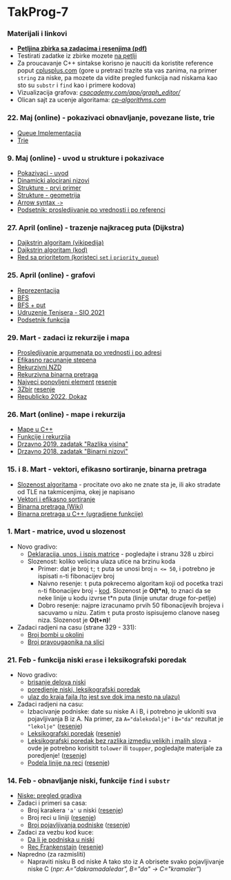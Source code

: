 # TakProg-7

### Materijali i linkovi

- [**Petljina zbirka sa zadacima i resenjima (pdf)**](https://petljamediastorage.blob.core.windows.net/root/Media/Default/Kursevi/Zbirka/Zbirka1cpp.pdf)
- Testirati zadatke iz zbirke mozete [na petlji](https://petlja.org/biblioteka/r/kursevi/Zbirka)
- Za proucavanje C++ sintakse korisno je nauciti da koristite reference poput [cplusplus.com](https://cplusplus.com/reference/) (gore u pretrazi trazite sta vas zanima, na primer `string` za niske, pa mozete da vidite pregled funkcija nad niskama kao sto su `substr` i `find` kao i primere kodova)
- Vizualizacija grafova: [*csacademy.com/app/graph_editor/*](https://www.csacademy.com/app/graph_editor/)
- Olican sajt za ucenje algoritama: [*cp-algorithms.com*](https://cp-algorithms.com/)

### 22. Maj (online) - pokazivaci obnavljanje, povezane liste, trie
- [Queue Implementacija](/pokazivaci/queue.cpp)
- [Trie](/strukture/trie.cpp)

### 9. Maj (online) - uvod u strukture i pokazivace
- [Pokazivaci - uvod](/pokazivaci/uvod.cpp)
- [Dinamicki alocirani nizovi](/pokazivaci/nizovi.cpp)
- [Strukture - prvi primer](/pokazivaci/strukture.cpp)
- [Strukture - geometrija](/pokazivaci/geometrija.cpp)
- [Arrow syntax `->`](/pokazivaci/arrow_syntax.cpp)
- [Podsetnik: prosledjivanje po vrednosti i po referenci](/pokazivaci/argumenti.cpp)

### 27. April (online) - trazenje najkraceg puta (Dijkstra)
- [Dajkstrin algoritam (vikipedija)](https://en.wikipedia.org/wiki/Dijkstra%27s_algorithm)
- [Dajkstrin algoritam (kod)](/grafovi/5_dijkstra.cpp)
- [Red sa prioritetom (koristeci `set` i `priority_queue`)](/grafovi/red_sa_prioritetom.cpp)

### 25. April (online) - grafovi
- [Reprezentacija](/grafovi/1_reprezentacija.cpp)
- [BFS](/grafovi/2_bfs.cpp)
- [BFS + put](/grafovi/3_bfs_put.cpp)
- [Udruzenje Tenisera - SIO 2021](/grafovi/udruzenje.cpp)
- [Podsetnik funkcija](./podsetnik_fja.md)

### 29. Mart - zadaci iz rekurzije i mapa
- [Prosledjivanje argumenata po vrednosti i po adresi](/primeri/funkcije_argumenti.cpp)
- [Efikasno racunanje stepena](/primeri/rek_stepenovanje.cpp)
- [Rekurzivni NZD](/primeri/rek_binarna_pretraga.cpp)
- [Rekurzivna binarna pretraga](/primeri/rek_binarna_pretraga.cpp)
- [Najveci ponovljeni element](https://petlja.org/biblioteka/r/Zbirka2/najveci_duplikat1) [resenje](/resenja_zadataka/najveci_ponovljeni_element.cpp)
- [3Zbir](https://petlja.org/biblioteka/r/Zbirka2/three_sum) [resenje](/resenja_zadataka/three_sum.cpp)
- [Republicko 2022, Dokaz](/resenja_zadataka/22_dokaz.cpp)

### 26. Mart (online) - mape i rekurzija
- [Mape u C++](/primeri/mape.cpp)
- [Funkcije i rekurzija](/primeri/funkcije.cpp)
- [Drzavno 2019. zadatak "Razlika visina"](/resenja_zadataka/razlika_visina.cpp)
- [Drzavno 2018. zadatak "Binarni nizovi"](/resenja_zadataka/binari_nizovi.cpp)

### 15. i 8. Mart - vektori, efikasno sortiranje, binarna pretraga
- [Slozenost algoritama](https://www.codeblog.rs/clanci.php?p=klase_slozenosti_algoritama) - procitate ovo ako ne znate sta je, ili ako stradate od TLE na takmicenjima, okej je napisano
- [Vektori i efikasno sortiranje](/materijali/primeri/vektori.cpp)
- [Binarna pretraga (Wiki)](https://sr.wikipedia.org/wiki/Бинарна_претрага) 
- [Binarna pretraga u C++ (ugradjene funkcije)](/materijali/primeri/lower_bound.cpp)

### 1. Mart - matrice, uvod u slozenost
- Novo gradivo:
    - [Deklaracija, unos, i ispis matrice](/materijali//primeri/matrice.cpp) - pogledajte i stranu 328 u zbirci
    - Slozenost: koliko velicina ulaza utice na brzinu koda
        - Primer: dat je broj `t`; `t` puta se unosi broj `n <= 50`, i potrebno je ispisati `n`-ti fibonacijev broj
        - Naivno resenje: `t` puta pokrecemo algoritam koji od pocetka trazi `n`-ti fibonacijev broj - [kod](/materijali/primeri/fibonaci_spor.cpp). Slozenost je **O(t*n)**, to znaci da se neke linije u kodu izvrse t*n puta (linije unutar druge for-petlje)
        - Dobro resenje: najpre izracunamo prvih 50 fibonacijevih brojeva i sacuvamo u nizu. Zatim `t` puta prosto ispisujemo clanove naseg niza. Slozenost je **O(t+n)**!
- Zadaci radjeni na casu (strane 329 - 331):
    - [Broj bombi u okolini](https://petlja.org/biblioteka/r/Zbirka/broj_bombi_u_okolini)
    - [Broj pravougaonika na slici](https://petlja.org/biblioteka/r/Zbirka/broj_pravougaonika_na_slici)

### 21. Feb - funkcija niski `erase` i leksikografski poredak
- Novo gradivo: 
    - [brisanje delova niski](/niske_pregled.md#funkcija-erase)
    - [poredjenje niski, leksikografski poredak](/niske_pregled.md#poredjenje-niski)
    - [ulaz do kraja fajla (to jest sve dok ima nesto na ulazu)](/primeri/unos_do_kraja_ulaza.cpp)
- Zadaci radjeni na casu: 
    - Izbacivanje podniske: date su niske A i B, i potrebno je ukloniti sva pojavljivanja B iz A. Na primer, za `A="dalekodalje"` i `B="da"` rezultat je `"lekolje"` ([resenje](/resenja_zadataka/izbacivanje_podniske.cpp)) 
    - [Leksikografski poredak](https://petlja.org/biblioteka/r/Zbirka/leksikografski_poredak) ([resenje](/resenja_zadataka/leks_poredak.cpp))
    - [Leksikografski poredak bez razlika izmedju velikih i malih slova](https://petlja.org/biblioteka/r/Zbirka/leksikografski_poredak_velikamala) - ovde je potrebno korisitit `tolower` ili `toupper`, pogledajte materijale za poredjenje! ([resenje](/resenja_zadataka/leks_poredak_2.cpp))
    - [Podela linije na reci](https://petlja.org/biblioteka/r/Zbirka/podela_linije_na_reci) ([resenje](/resenja_zadataka/podela_na_reci.cpp))

### 14. Feb - obnavljanje niski, funkcije `find` i `substr`
- [Niske: pregled gradiva](/niske_pregled.md)
- Zadaci i primeri sa casa:
    - Broj karakera `'a'` u niski ([resenje](/resenja_zadataka/broj_karaktera_a_niske.cpp))
    - Broj reci u liniji ([resenje](/resenja_zadataka/broj_reci_u_liniji.cpp))
    - [Broj pojavljivanja podniske](https://petlja.org/biblioteka/r/Zbirka/broj_pojavljivanja_podniske) ([resenje](/resenja_zadataka/sva_pojavljivanja_reci_u_niski.cpp))
- Zadaci za vezbu kod kuce:
    - [Da li je podniska u niski](https://petlja.org/biblioteka/r/Zbirka/da_li_je_podniska)
    - [Rec Frankenstajn](https://petlja.org/biblioteka/r/Zbirka/rec_frankenstajn) ([resenje](/resenja_zadataka/frankenstain.cpp))
- Napredno (za razmisliti)
    - Napraviti nisku B od niske A tako sto iz A obrisete svako pojavljivanje niske C (*npr: A="dakramadaledar", B="da" -> C="kramaler"*)